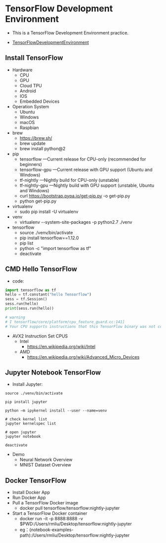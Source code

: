 # TensorFlow Development Environment

- This is a TensorFlow Development Environment practice.

- [TensorFlowDevelopmentEnvironment](./TensorFlowDevelopmentEnvironment.pdf)



## Install TensorFlow
- Hardware
    - CPU
    - GPU
    - Cloud TPU
    - Android
    - IOS
    - Embedded Devices
- Operation System
    - Ubuntu 
    - Windows 
    - macOS 
    - Raspbian
- brew
    - https://brew.sh/
    - brew update
    - brew install python@2
- pip
    - tensorflow —Current release for CPU-only (recommended for beginners)
    - tensorflow-gpu —Current release with GPU support (Ubuntu and Windows)
    - tf-nightly —Nightly build for CPU-only (unstable)
    - tf-nightly-gpu —Nightly build with GPU support (unstable, Ubuntu and Windows)
    - curl https://bootstrap.pypa.io/get-pip.py -o get-pip.py
    - python get-pip.py
- virtualenv
    - sudo pip install -U virtualenv
- venv
    - virtualenv --system-site-packages -p python2.7 ./venv
- tensorflow
    - source ./venv/bin/activate
    - pip install tensorflow==1.12.0
    - pip list
    - python -c "import tensorflow as tf"
    - deactivate


## CMD Hello TensorFlow

- code:

```python
import tensorflow as tf
hello = tf.constant("hello Tensorflow")
sess = tf.Session()
sess.run(hello)
print(sess.run(hello))

# warning
# I tensorflow/core/platform/cpu_feature_guard.cc:141] 
# Your CPU supports instructions that this TensorFlow binary was not compiled to use: AVX2 FMA
```

- AVX2 Instruction Set CPUS
    - Intel
        - https://en.wikipedia.org/wiki/Intel
    - AMD
        - https://en.wikipedia.org/wiki/Advanced_Micro_Devices


## Jupyter Notebook TensorFlow

- Install Jupyter: 
```shell script
source ./venv/bin/activate

pip install jupyter

python –m ipykernel install --user --name=venv

# check kernel list
jupyter kernelspec list

# open jupyter
jupyter notebook 

deactivate
```


- Demo
	- Neural Network Overview
	- MNIST Dataset Overview





## Docker TensorFlow

- Install Docker App
- Run Docker App
- Pull a TensorFlow Docker image
    - docker pull tensorflow/tensorflow:nightly-jupyter
- Start a TensorFlow Docker container
    - docker run -it -p 8888:8888 -v $PWD:/Users/rmliu/Desktop/tensorflow:nightly-jupyter
    - eg：(notebook-examples-path):/Users/rmliu/Desktop/tensorflow:nightly-jupyter











